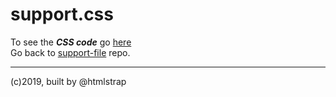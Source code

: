 # support.css

To see the ***CSS code*** go [here](https://ui-coder.github.io/support-file/css/custom.css)  
Go back to [support-file](https://github.com/ui-coder/support-file) repo.  
___  
(c)2019, built by @htmlstrap

